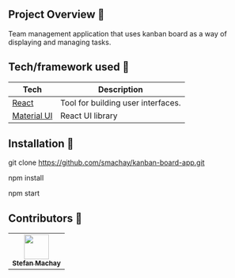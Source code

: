## Project Overview 🎉
Team management application that uses kanban board as a way of displaying and managing tasks.

## Tech/framework used 🔧

| Tech                                                    | Description                              |
| ------------------------------------------------------- | ---------------------------------------- |
| [React](https://reactnative.dev/)                       | Tool for building user interfaces.       |
| [Material UI](https://mui.com/)                         | React UI library                         |

## Installation 💾
git clone https://github.com/smachay/kanban-board-app.git

npm install

npm start

## Contributors :metal:

<table>
  <tr>
    <td align="center">
      <a href="https://github.com/smachay">
        <img src="https://avatars0.githubusercontent.com/u/53906985?s=400&u=d28c2e91f11b628c67bfbeda02b39dd4df528c73&v=4" width="50px;" alt=""/>
        <br />
        <sub>
          <b>Stefan Machay</b>
        </sub>
      </a>
      <br/>
  </tr>
  
</table>
